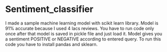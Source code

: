 # Sentiment_classifier
I made a sample machine learning model with scikit learn library.
Model is 91% accurate because I used 4 lacs reviews.
You have to run code only once after that model is saved in pickle file and just load it.
Model gives you a sentiment POSITIVE or NEGATIVE according to entered query.
To run this code you have to install pandas and sklearn.
